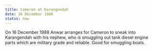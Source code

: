 ```yaml
---
title: Cameron at Karangendah
date: 16 December 1988 
status: new
---
```


On 16 December 1988 Anwar arranges for Cameron to sneak into Karangendah
with his nephew, who is smuggling out tank diesel engine parts which are
military grade and reliable. Good for smuggling boats.
